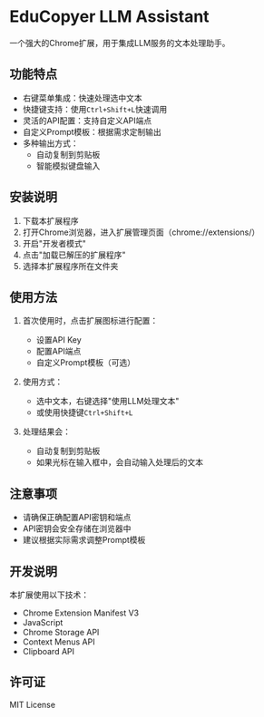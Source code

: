 # EduCopyer LLM Assistant

一个强大的Chrome扩展，用于集成LLM服务的文本处理助手。

## 功能特点

- 右键菜单集成：快速处理选中文本
- 快捷键支持：使用`Ctrl+Shift+L`快速调用
- 灵活的API配置：支持自定义API端点
- 自定义Prompt模板：根据需求定制输出
- 多种输出方式：
  - 自动复制到剪贴板
  - 智能模拟键盘输入

## 安装说明

1. 下载本扩展程序
2. 打开Chrome浏览器，进入扩展管理页面（chrome://extensions/）
3. 开启"开发者模式"
4. 点击"加载已解压的扩展程序"
5. 选择本扩展程序所在文件夹

## 使用方法

1. 首次使用时，点击扩展图标进行配置：
   - 设置API Key
   - 配置API端点
   - 自定义Prompt模板（可选）

2. 使用方式：
   - 选中文本，右键选择"使用LLM处理文本"
   - 或使用快捷键`Ctrl+Shift+L`

3. 处理结果会：
   - 自动复制到剪贴板
   - 如果光标在输入框中，会自动输入处理后的文本

## 注意事项

- 请确保正确配置API密钥和端点
- API密钥会安全存储在浏览器中
- 建议根据实际需求调整Prompt模板

## 开发说明

本扩展使用以下技术：

- Chrome Extension Manifest V3
- JavaScript
- Chrome Storage API
- Context Menus API
- Clipboard API

## 许可证

MIT License 